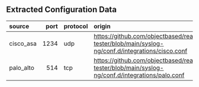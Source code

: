 

## Extracted Configuration Data
| source    |   port | protocol   | origin                                                                                          |
|:----------|-------:|:-----------|:------------------------------------------------------------------------------------------------|
| cisco_asa |   1234 | udp        | https://github.com/objectbased/readme-tester/blob/main/syslog-ng/conf.d/integrations/cisco.conf |
| palo_alto |    514 | tcp        | https://github.com/objectbased/readme-tester/blob/main/syslog-ng/conf.d/integrations/palo.conf  |